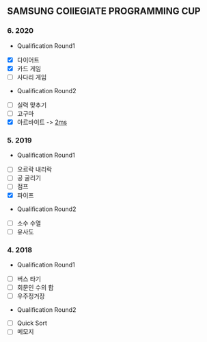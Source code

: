 
## SAMSUNG COllEGIATE PROGRAMMING CUP      

### 6. 2020
 * Qualification Round1
  - [x] 다이어트<br>
  - [x] 카드 게임<br>   
  - [ ] 사다리 게임<br>
    
 * Qualification Round2
  - [ ] 실력 맞추기<br>
  - [ ] 고구마<br>
  - [x] 아르바이트 -> [2ms](https://evenharder.github.io/algo/scpc-2020-round-2/)<br>
    
### 5. 2019
 * Qualification Round1
  - [ ] 오르락 내리락<br>
  - [ ] 공 굴리기<br>
  - [ ] 점프<br>
  - [x] 파이프<br>
    
 * Qualification Round2
  - [ ] 소수 수열<br>
  - [ ] 유사도<br>
   
### 4. 2018
 * Qualification Round1
  - [ ] 버스 타기<br>
  - [ ] 회문인 수의 합<br>
  - [ ] 우주정거장<br>
  
 * Qualification Round2
  - [ ] Quick Sort<br>
  - [ ] 메모지<br>
